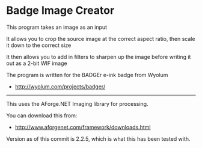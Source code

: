 Badge Image Creator
===================

This program takes an image as an input

It allows you to crop the source image at the correct aspect ratio, then scale it down to the correct size

It then allows you to add in filters to sharpen up the image before writing it out as a 2-bit WIF image

The program is written for the BADGEr e-ink badge from Wyolum
 - http://wyolum.com/projects/badger/
-----------
This uses the AForge.NET Imaging library for processing.

You can download this from:
 - http://www.aforgenet.com/framework/downloads.html

Version as of this commit is 2.2.5, which is what this has been tested with.


